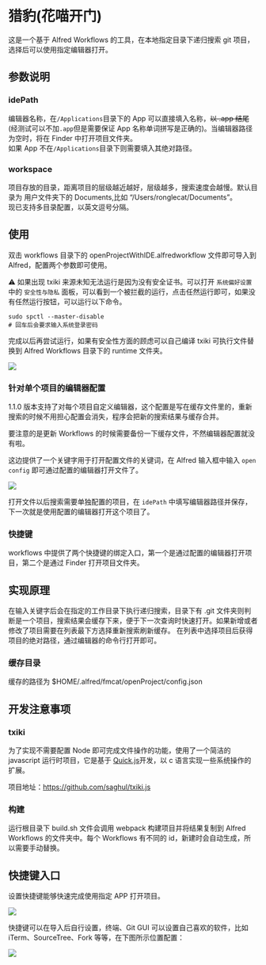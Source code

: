 # 猎豹(花喵开门)

这是一个基于 Alfred Workflows 的工具，在本地指定目录下递归搜索 git 项目，选择后可以使用指定编辑器打开。

## 参数说明

### idePath

编辑器名称，在`/Applications`目录下的 App 可以直接填入名称，~~以 .app 结尾~~(经测试可以不加`.app`但是需要保证 App 名称单词拼写是正确的)。当编辑器路径为空时，将在 Finder 中打开项目文件夹。  
如果 App 不在`/Applications`目录下则需要填入其绝对路径。

### workspace

项目存放的目录，距离项目的层级越近越好，层级越多，搜索速度会越慢。默认目录为 用户文件夹下的 Documents,比如 “/Users/ronglecat/Documents”。  
现已支持多目录配置，以英文逗号分隔。

## 使用

双击 workflows 目录下的 openProjectWithIDE.alfredworkflow 文件即可导入到 Alfred，配置两个参数即可使用。

⚠️ 如果出现 txiki 来源未知无法运行是因为没有安全证书。可以打开 `系统偏好设置` 中的 `安全性与隐私` 面板，可以看到一个被拦截的运行，点击任然运行即可，如果没有任然运行按钮，可以运行以下命令。

```shell
sudo spctl --master-disable
# 回车后会要求输入系统登录密码
```

完成以后再尝试运行，如果有安全性方面的顾虑可以自己编译 txiki 可执行文件替换到 Alfred Workflows 目录下的 runtime 文件夹。

![](https://pic.fmcat.top/picgo/20211130101413.png)

### 针对单个项目的编辑器配置

1.1.0 版本支持了对每个项目自定义编辑器，这个配置是写在缓存文件里的，重新搜索的时候不用担心配置会消失，程序会把新的搜索结果与缓存合并。

要注意的是更新 Workflows 的时候需要备份一下缓存文件，不然编辑器配置就没有啦。

这边提供了一个关键字用于打开配置文件的关键词，在 Alfred 输入框中输入 `open config` 即可通过配置的编辑器打开文件了。

![](https://pic.fmcat.top/picgo/20211130102413.png)

打开文件以后搜索需要单独配置的项目，在 `idePath` 中填写编辑器路径并保存，下一次就是使用配置的编辑器打开这个项目了。

### 快捷键

workflows 中提供了两个快捷键的绑定入口，第一个是通过配置的编辑器打开项目，第二个是通过 Finder 打开项目文件夹。

## 实现原理

在输入关键字后会在指定的工作目录下执行递归搜索，目录下有 .git 文件夹则判断是一个项目，搜索结果会缓存下来，便于下一次查询时快速打开。如果新增或者修改了项目需要在列表最下方选择重新搜索刷新缓存。
在列表中选择项目后获得项目的绝对路径，通过编辑器的命令行打开即可。

### 缓存目录

缓存的路径为 $HOME/.alfred/fmcat/openProject/config.json

## 开发注意事项

### txiki

为了实现不需要配置 Node 即可完成文件操作的功能，使用了一个简洁的 javascript 运行时项目，它是基于 [Quick.js](https://bellard.org/quickjs/)开发，以 c 语言实现一些系统操作的扩展。

项目地址：https://github.com/saghul/txiki.js

### 构建

运行根目录下 build.sh 文件会调用 webpack 构建项目并将结果复制到 Alfred Workflows 的文件夹中。每个 Workflows 有不同的 id，新建时会自动生成，所以需要手动替换。

## 快捷键入口

设置快捷键能够快速完成使用指定 APP 打开项目。

![](https://pic.fmcat.top/picgo/20211227233908.png)

快捷键可以在导入后自行设置，终端、Git GUI 可以设置自己喜欢的软件，比如 iTerm、SourceTree、Fork 等等，在下图所示位置配置：

![](https://pic.fmcat.top/picgo/20211227234217.png)
